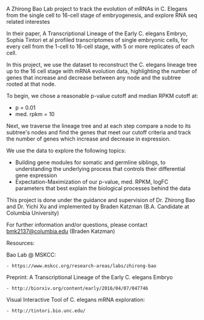 A Zhirong Bao Lab project to track the evolution of mRNAs in C. Elegans from the single cell to 16-cell stage of embryogenesis, and explore RNA seq related interestes 

In their paper, A Transcriptional Lineage of the Early C. elegans Embryo, Sophia Tintori et al profiled transcriptomes of single embryonic cells, for every cell from the 1-cell to 16-cell stage, with 5 or more replicates of each cell. 

In this project, we use the dataset to reconstruct the C. elegans lineage tree up to the 16 cell stage with mRNA evolution data, highlighting the number of genes that increase and decrease between any node and the subtree rooted at that node.

To begin, we chose a reasonable p-value cutoff and median RPKM cutoff at:
- p = 0.01
- med. rpkm = 10

Next, we traverse the lineage tree and at each step compare a node to its subtree's nodes and find the genes that meet our cutoff criteria and track the number of genes which increase and decrease in expression.

We use the data to explore the following topics:
- Building gene modules for somatic and germline siblings, to understanding the underlying process that controls their differential gene expression
- Expectation-Maximization of our p-value, med. RPKM, logFC parameters that best explain the biological processes behind the data 

This project is done under the guidance and supervision of Dr. Zhirong Bao and Dr. Yichi Xu and implemented by Braden Katzman (B.A. Candidate at Columbia University)


For further information and/or questions, please contact bmk2137@columbia.edu (Braden Katzman)

Resources:

Bao Lab @ MSKCC:

	- https://www.mskcc.org/research-areas/labs/zhirong-bao

Preprint: A Transcriptional Lineage of the Early C. elegans Embryo

	- http://biorxiv.org/content/early/2016/04/07/047746

Visual Interactive Tool of C. elegans mRNA exploration:

	- http://tintori.bio.unc.edu/